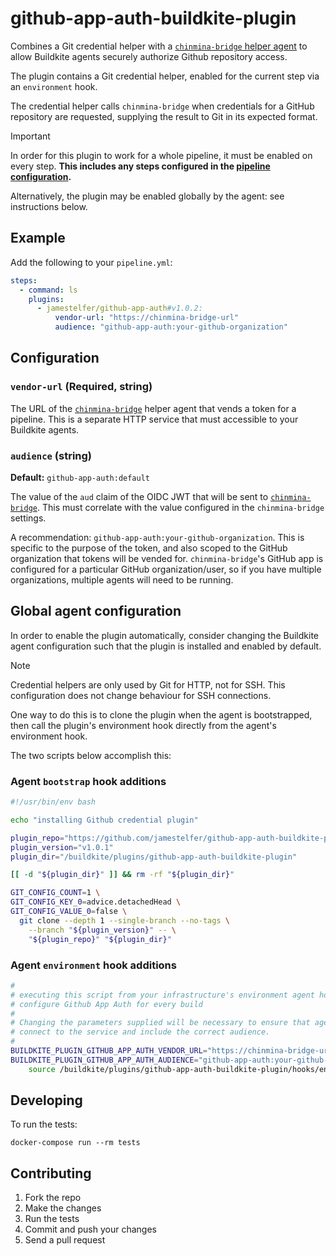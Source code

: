 # github-app-auth-buildkite-plugin

Combines a Git credential helper with a [`chinmina-bridge` helper
agent][chinmina-bridge] to allow Buildkite agents securely authorize Github
repository access.

The plugin contains a Git credential helper, enabled for the current step via an
`environment` hook.

The credential helper calls `chinmina-bridge` when credentials for a GitHub
repository are requested, supplying the result to Git in its expected format.

> [!IMPORTANT]
>
> In order for this plugin to work for a whole pipeline, it must be enabled on
> every step. **This includes any steps configured in the [pipeline
> configuration](https://buildkite.com/docs/pipelines/defining-steps).**
>
> Alternatively, the plugin may be enabled globally by the agent: see
> instructions below.

## Example

Add the following to your `pipeline.yml`:

```yml
steps:
  - command: ls
    plugins:
      - jamestelfer/github-app-auth#v1.0.2:
          vendor-url: "https://chinmina-bridge-url"
          audience: "github-app-auth:your-github-organization"
```

## Configuration

### `vendor-url` (Required, string)

The URL of the [`chinmina-bridge`][chinmina-bridge] helper agent that vends a
token for a pipeline. This is a separate HTTP service that must accessible to
your Buildkite agents.

### `audience` (string)

**Default:** `github-app-auth:default`

The value of the `aud` claim of the OIDC JWT that will be sent to
[`chinmina-bridge`][chinmina-bridge]. This must correlate with the value
configured in the `chinmina-bridge` settings.

A recommendation: `github-app-auth:your-github-organization`. This is specific
to the purpose of the token, and also scoped to the GitHub organization that
tokens will be vended for. `chinmina-bridge`'s GitHub app is configured for a
particular GitHub organization/user, so if you have multiple organizations,
multiple agents will need to be running.

## Global agent configuration

In order to enable the plugin automatically, consider changing the Buildkite
agent configuration such that the plugin is installed and enabled by default.

> [!NOTE]
>
> Credential helpers are only used by Git for HTTP, not for SSH. This
> configuration does not change behaviour for SSH connections.

One way to do this is to clone the plugin when the agent is bootstrapped, then
call the plugin's environment hook directly from the agent's environment hook.

The two scripts below accomplish this:

### Agent `bootstrap` hook additions

```bash
#!/usr/bin/env bash

echo "installing Github credential plugin"

plugin_repo="https://github.com/jamestelfer/github-app-auth-buildkite-plugin.git"
plugin_version="v1.0.1"
plugin_dir="/buildkite/plugins/github-app-auth-buildkite-plugin"

[[ -d "${plugin_dir}" ]] && rm -rf "${plugin_dir}"

GIT_CONFIG_COUNT=1 \
GIT_CONFIG_KEY_0=advice.detachedHead \
GIT_CONFIG_VALUE_0=false \
  git clone --depth 1 --single-branch --no-tags \
    --branch "${plugin_version}" -- \
    "${plugin_repo}" "${plugin_dir}"
```

### Agent `environment` hook additions

```bash
#
# executing this script from your infrastructure's environment agent hook will
# configure Github App Auth for every build
#
# Changing the parameters supplied will be necessary to ensure that agents can
# connect to the service and include the correct audience.
#
BUILDKITE_PLUGIN_GITHUB_APP_AUTH_VENDOR_URL="https://chinmina-bridge-url" \
BUILDKITE_PLUGIN_GITHUB_APP_AUTH_AUDIENCE="github-app-auth:your-github-org" \
    source /buildkite/plugins/github-app-auth-buildkite-plugin/hooks/environment
```

## Developing

To run the tests:

```shell
docker-compose run --rm tests
```

## Contributing

1. Fork the repo
2. Make the changes
3. Run the tests
4. Commit and push your changes
5. Send a pull request


[chinmina-bridge]: https://github.com/jamestelfer/chinmina-bridge
